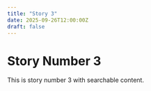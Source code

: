 ```yaml
---
title: "Story 3"
date: 2025-09-26T12:00:00Z
draft: false
---
```


# Story Number 3

This is story number 3 with searchable content.
